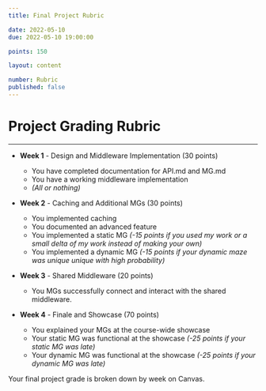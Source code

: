 ```yaml
---
title: Final Project Rubric

date: 2022-05-10
due: 2022-05-10 19:00:00

points: 150

layout: content

number: Rubric
published: false
---
```


# Project Grading Rubric

<hr>

- **Week 1** - Design and Middleware Implementation (30 points)

  * You have completed documentation for API.md and MG.md
  * You have a working middleware implementation
  * *(All or nothing)*

- **Week 2** - Caching and Additional MGs (30 points)

  * You implemented caching
  * You documented an advanced feature
  * You implemented a static MG  *(-15 points if you used my work or a small delta of my work instead of making your own)*
  * You implemented a dynamic MG  *(-15 points if your dynamic maze was unique unique with high probability)*

- **Week 3** - Shared Middleware (20 points)

  * You MGs successfully connect and interact with the shared middleware.

- **Week 4** - Finale and Showcase (70 points)

  * You explained your MGs at the course-wide showcase
  * Your static MG was functional at the showcase *(-25 points if your static MG was late)*
  * Your dynamic MG was functional at the showcase *(-25 points if your dynamic MG was late)*


Your final project grade is broken down by week on Canvas.